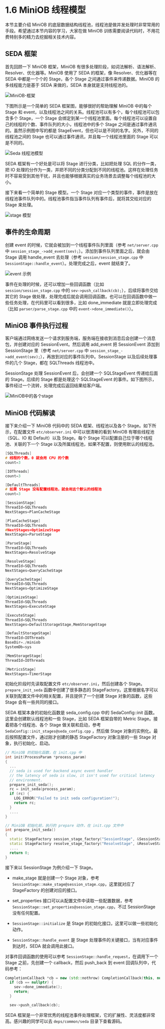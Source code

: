 # 1.6 MiniOB 线程模型

本节主要介绍 MiniOB 的底层数据结构线程池，线程池是做并发处理时非常常用的手段。希望通过本节内容的学习，大家在做 MiniOB 训练需要阅读代码时，不用花费特别多的精力去挖掘相关技术内容。

## SEDA 框架

首先回顾一下 MiniOB 框架，MiniOB 有很多处理阶段，如词法解析、语法解析、Resolver、优化器等。MiniOB 使用了 SEDA 的框架，像 Resolver、优化器等在 SEDA 中都是一个个的 Stage，各个 Stage 之间通过事件来传递数据。MiniOB 的多线程能力是基于 SEDA 来做的，SEDA 本身就是支持线程池的。

![MiniOB-框架](https://obbusiness-private.oss-cn-shanghai.aliyuncs.com/doc/img/kernel-quickstart/V1.0.0/zh-CN/1.database-system-overview/8.miniob-thread-model-01.png)

下图所示是一个简单的 SEDA 框架图，能够很好的帮助理解 MiniOB 中的每个 Stage 和 event，以及线程池之间的关系。线程池可以有多个，每个线程池可以包含多个 Stage，一个 Stage 会绑定到某一个线程池里面。每个线程池可以设置自己的线程的个数、事件队列的大小，线程池中的多个 Stage 之间是通过事件通讯的。虽然示例图中写的都是 StageEvent，但也可以是不同的名字。另外，不同的线程池之间的 Stage 也可以通过事件通讯，并且每一个线程池里面的 Stage 可以是不同的。

![Seda 线程池模型](https://obbusiness-private.oss-cn-shanghai.aliyuncs.com/doc/img/kernel-quickstart/V1.0.0/zh-CN/1.database-system-overview/8.miniob-thread-model-02.png)

SEDA 框架有一个好处是可以将 Stage 进行分类，比如把处理 SQL 的分作一类，把 IO 处理的分作为一类，并把不同的分类分配到不同的线程池。这样在处理任务时不容易受到其他干扰，并且也能够根据真实的业务场景去调整每个线程池的大小。

接下来看一个简单的 Stage 模型。一个 Stage 对应一个类型的事件，事件是放在线程池事件队列中的。线程池事件指当事件队列有事件后，就将其交给对应的 Stage 来处理。

![stage 模型](https://obbusiness-private.oss-cn-shanghai.aliyuncs.com/doc/img/kernel-quickstart/V1.0.0/zh-CN/1.database-system-overview/8.miniob-thread-model-03.png)

## 事件的生命周期

创建 event 的时候，它就会被加到一个线程事件队列里面（参考 `net/server.cpp` 中 `session_stage_->add_event(sev);`）。添加到事件队列里面之后，就会由 Stage 调用 handle_event 去处理（参考 `session/session_stage.cpp` 中 `SessionStage::handle_event`）。处理完成之后，event 就结束了。

![event 示例](https://obbusiness-private.oss-cn-shanghai.aliyuncs.com/doc/img/kernel-quickstart/V1.0.0/zh-CN/1.database-system-overview/8.miniob-thread-model-04.png)

事件在处理的时候，还可以增加一些回调函数（比如 `session/session_stage.cpp` 中的 `sev->push_callback(cb);`），后续将事件交给其它的 Stage 做处理，处理完成后就会调用回调函数。也可以在回调函数中做一些任务处理，在代码里可以看到很多，比如 done_immediate 就是立即处理完成（比如 `parser/parse_stage.cpp` 中的 `event->done_immediate()`）。

## MiniOB 事件执行过程

客户端通过网络发送一个请求到服务端，服务端在接收到消息后会创建一个消息包，并创建对应的 SessionEvent。然后调用 add_event 把 SessionEvent 添加到 SessionStage 里（参考 `net/server.cpp` 中 `session_stage_->add_event(sev);`），再放到对应的事件队列中。SessionStage 以及后续处理事件的几个 Stage，都在 SQLThreads 线程池中。

SessionStage 处理 SessionEvent 后，会创建一个 SQLStageEvent 传递给后面的 Stage。后续的 Stage 都是处理这个 SQLStageEvent 的事件。如下图所示，事件经过一个流转，处理完成后返回结果给客户端。

![MiniOB中的各个stage](https://obbusiness-private.oss-cn-shanghai.aliyuncs.com/doc/img/kernel-quickstart/V1.0.0/zh-CN/1.database-system-overview/8.miniob-thread-model-05.png)

## MiniOB 代码解读

接下来介绍一下 MiniOB 代码中的 SEDA 框架、线程池以及各个 Stage。如下所示，在配置文件 `etc/observer.ini` 中可以很清晰的看到 MiniOB 有哪些线程池（SQL、IO 和 Default）以及 Stage。每个 Stage 可以配置自己位于哪个线程池、关联的下一个 Stage 以及所属线程池，如果不配置，则使用默认的线程池。

```cpp
[SQLThreads]
# 线程的个数，0 就会用 CPU 的个数
count=3

[IOThreads]
count=3

[DefaultThreads]
# 如果 Stage 没有配置线程池，就会用这个默认的线程池
count=3

[SessionStage]
ThreadId=SQLThreads
NextStages=PlanCacheStage

[PlanCacheStage]
ThreadId=SQLThreads
#NextStages=OptimizeStage
NextStages=ParseStage

[ParseStage]
ThreadId=SQLThreads
NextStages=ResolveStage

[ResolveStage]
ThreadId=SQLThreads
NextStages=QueryCacheStage

[QueryCacheStage]
ThreadId=SQLThreads
NextStages=OptimizeStage

[OptimizeStage]
ThreadId=SQLThreads
NextStages=ExecuteStage

[ExecuteStage]
ThreadId=SQLThreads
NextStages=DefaultStorageStage,MemStorageStage

[DefaultStorageStage]
ThreadId=IOThreads
BaseDir=./miniob
SystemDb=sys

[MemStorageStage]
ThreadId=IOThreads

[MetricsStage]
NextStages=TimerStage
```

初始化阶段时先读取配置文件 `etc/observer.ini`，然后创建各个 Stage。 `prepare_init_seda` 函数中创建了很多静态的 StageFactory。这里根据名字可以关联到配置文件中的相关配置，并且提供了一个创建 Stage 对象的函数，这些 Stage 会有一些共同的接口。

SEDA 框架本身的初始化函数是 seda_config.cpp 中的 SedaConfig::init 函数。这里会创建默认线程池和一些 Stage，比如 SEDA 框架自带的 Metric Stage。接着把各个线程池、各个 Stage 做关联和启动，参考 `SedaConfig::init_stages@seda_config.cpp` ，然后做 Stage 对象的实例化。最后按照配置文件，通过刚才创建的静态 StageFactory 对象注册的一些 Stage 对象，执行初始化、启动。

```cpp
// MiniOB 的初始化函数，在 init.cpp 中
int init(ProcessParam *process_param)
{
  ...
  // seda is used for backend async event handler
  // the latency of seda is slow, it isn't used for critical latency
  // environment.
  prepare_init_seda();
  rc = init_seda(process_param);
  if (rc) {
    LOG_ERROR("Failed to init seda configuration!");
    return rc;
  }
  ....
}

// MiniOB 初始化前，执行的 prepare 动作，在 init.cpp 文件中
int prepare_init_seda()
{
  static StageFactory session_stage_factory("SessionStage", &SessionStage::make_stage);
  static StageFactory resolve_stage_factory("ResolveStage", &ResolveStage::make_stage);
  ....
  return 0;
}

```

接下来以 SessionStage 为例介绍一下 Stage。

- make_stage 就是创建一个 Stage 对象，参考 `SessionStage::make_stage@session_stage.cpp`，这里就对应了 StageFactory 的创建对应的接口。

- set_properties 接口可以从配置文件中读取一些配置数据，参考 `SessionStage::set_properties@session_stage.cpp`，不过 SessionStage 没有任何配置。

- `SessionStage::initialize` 是 Stage 的初始化接口，这里可以做一些初始化动作。

- `SessionStage::handle_event` 是 Stage 处理事件的关键接口，当有对应事件到达时，SEDA 就会调用此接口。

对事件回调函数的使用可以参考 `SessionStage::handle_request`，在调用下一个 Stage 之前，先创建一个 callback，然后 push_back 到 event 回调队列中，代码参考：

```cpp
CompletionCallback *cb = new (std::nothrow) CompletionCallback(this, nullptr);
  if (cb == nullptr) {
    sev->done_immediate();
    return;
  }

  sev->push_callback(cb);
```

SEDA 框架是一个非常优秀的线程池事件处理框架，它的扩展性、灵活度都非常高。感兴趣的同学可以去 `deps/common/seda` 目录下查看源码。
